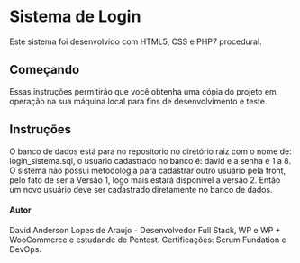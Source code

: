 # Sistema de Login
Este sistema foi desenvolvido com HTML5, CSS e PHP7 procedural.
## Começando
Essas instruções permitirão que você obtenha uma cópia do projeto em operação na sua máquina local para fins de desenvolvimento e teste.
## Instruções
O banco de dados está para no repositorio no diretório raiz com o nome de: login_sistema.sql, o usuario cadastrado no banco é: david e a senha é 1 a 8.
O sistema não possui metodologia para cadastrar outro usuário pela front, pelo fato de ser a Versão 1, logo mais estará disponivel a versão 2. Então um novo usuário deve ser cadastrado diretamente no banco de dados.

#### Autor
David Anderson Lopes de Araujo - Desenvolvedor Full Stack, WP e WP + WooCommerce e estudande de Pentest. Certificações: Scrum Fundation e DevOps.


